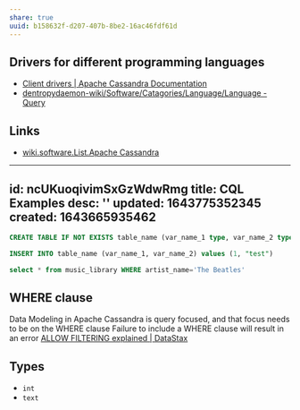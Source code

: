 ```yaml
---
share: true
uuid: b158632f-d207-407b-8be2-16ac46fdf61d
---
```

## Drivers for different programming languages

* [Client drivers | Apache Cassandra Documentation](https://cassandra.apache.org/doc/latest/cassandra/getting_started/drivers.html)
* [dentropydaemon-wiki/Software/Catagories/Language/Language - Query](/undefined)

## Links

* [wiki.software.List.Apache Cassandra](/undefined)

---
id: ncUKuoqivimSxGzWdwRmg
title: CQL Examples
desc: ''
updated: 1643775352345
created: 1643665935462
---

``` SQL
CREATE TABLE IF NOT EXISTS table_name (var_name_1 type, var_name_2 type,  PRIMARY KEY (var_name_1, var_name_2))
```

``` SQL
INSERT INTO table_name (var_name_1, var_name_2) values (1, "test")
```

``` sql
select * from music_library WHERE artist_name='The Beatles'
```

## WHERE clause

Data Modeling in Apache Cassandra is query focused, and that focus needs to be on the WHERE clause
Failure to include a WHERE clause will result in an error
[ALLOW FILTERING explained | DataStax](https://www.datastax.com/blog/allow-filtering-explained)

## Types

* `int`
* `text`
